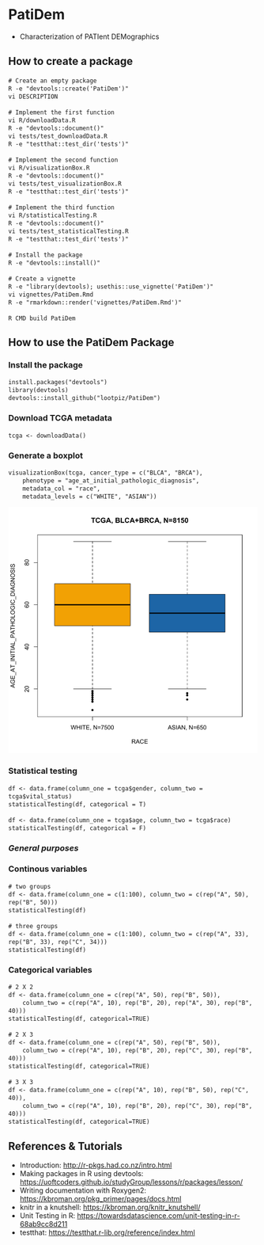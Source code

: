 # PatiDem
 * Characterization of PATIent DEMographics

## How to create a package
```
# Create an empty package
R -e "devtools::create('PatiDem')"
vi DESCRIPTION

# Implement the first function
vi R/downloadData.R
R -e "devtools::document()"
vi tests/test_downloadData.R
R -e "testthat::test_dir('tests')"

# Implement the second function
vi R/visualizationBox.R
R -e "devtools::document()"
vi tests/test_visualizationBox.R
R -e "testthat::test_dir('tests')"

# Implement the third function
vi R/statisticalTesting.R
R -e "devtools::document()"
vi tests/test_statisticalTesting.R
R -e "testthat::test_dir('tests')"

# Install the package
R -e "devtools::install()"

# Create a vignette
R -e "library(devtools); usethis::use_vignette('PatiDem')"
vi vignettes/PatiDem.Rmd
R -e "rmarkdown::render('vignettes/PatiDem.Rmd')"

R CMD build PatiDem
```

## How to use the PatiDem Package
### Install the package
```
install.packages("devtools")
library(devtools)
devtools::install_github("lootpiz/PatiDem")
```

### Download TCGA metadata
```
tcga <- downloadData()
```

### Generate a boxplot
```
visualizationBox(tcga, cancer_type = c("BLCA", "BRCA"),
    phenotype = "age_at_initial_pathologic_diagnosis",
    metadata_col = "race",
    metadata_levels = c("WHITE", "ASIAN"))
```
![A boxplot](./data/boxplot.png)

### Statistical testing
```
df <- data.frame(column_one = tcga$gender, column_two = tcga$vital_status)
statisticalTesting(df, categorical = T)

df <- data.frame(column_one = tcga$age, column_two = tcga$race)
statisticalTesting(df, categorical = F)
```

### _General purposes_
### Continous variables
```
# two groups
df <- data.frame(column_one = c(1:100), column_two = c(rep("A", 50), rep("B", 50)))
statisticalTesting(df)

# three groups
df <- data.frame(column_one = c(1:100), column_two = c(rep("A", 33), rep("B", 33), rep("C", 34)))
statisticalTesting(df)
```

### Categorical variables
```
# 2 X 2
df <- data.frame(column_one = c(rep("A", 50), rep("B", 50)), 
    column_two = c(rep("A", 10), rep("B", 20), rep("A", 30), rep("B", 40)))
statisticalTesting(df, categorical=TRUE)

# 2 X 3
df <- data.frame(column_one = c(rep("A", 50), rep("B", 50)), 
    column_two = c(rep("A", 10), rep("B", 20), rep("C", 30), rep("B", 40)))
statisticalTesting(df, categorical=TRUE)

# 3 X 3
df <- data.frame(column_one = c(rep("A", 10), rep("B", 50), rep("C", 40)), 
    column_two = c(rep("A", 10), rep("B", 20), rep("C", 30), rep("B", 40)))
statisticalTesting(df, categorical=TRUE)
```

## References & Tutorials
  * Introduction: http://r-pkgs.had.co.nz/intro.html
  * Making packages in R using devtools: https://uoftcoders.github.io/studyGroup/lessons/r/packages/lesson/
  * Writing documentation with Roxygen2: https://kbroman.org/pkg_primer/pages/docs.html
  * knitr in a knutshell: https://kbroman.org/knitr_knutshell/
  * Unit Testing in R: https://towardsdatascience.com/unit-testing-in-r-68ab9cc8d211
  * testthat: https://testthat.r-lib.org/reference/index.html


